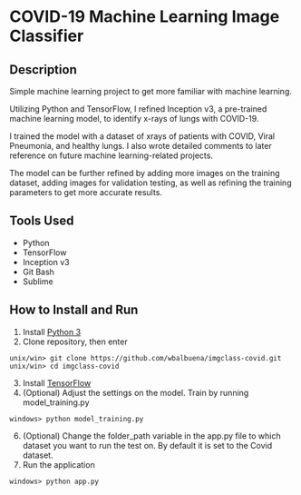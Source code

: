 # COVID-19 Machine Learning Image Classifier
## Description
Simple machine learning project to get more familiar with machine learning.

Utilizing Python and TensorFlow, I refined Inception v3, a pre-trained machine learning model, to identify x-rays of lungs with COVID-19.  

I trained the model with a dataset of xrays of patients with COVID, Viral Pneumonia, and healthy lungs.  I also wrote detailed comments to later reference on future machine learning-related projects.

The model can be further refined by adding more images on the training dataset, adding images for validation testing, as well as refining the training parameters to get more accurate results.

## Tools Used
* Python
* TensorFlow
* Inception v3
* Git Bash
* Sublime

## How to Install and Run
1. Install [Python 3](https://www.python.org/downloads/)
2. Clone repository, then enter
``` 
unix/win> git clone https://github.com/wbalbuena/imgclass-covid.git
unix/win> cd imgclass-covid
```
3. Install [TensorFlow](https://www.tensorflow.org/install)
4. (Optional) Adjust the settings on the model.  Train by running model_training.py
```
windows> python model_training.py
```
6. (Optional) Change the folder_path variable in the app.py file to which dataset you want to run the test on.  By default it is set to the Covid dataset.
7. Run the application
```
windows> python app.py
```

